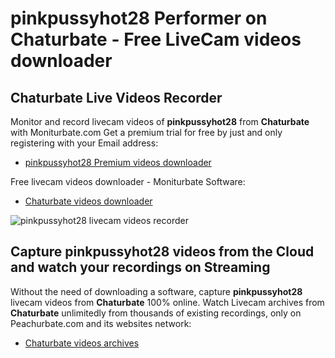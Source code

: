 # pinkpussyhot28 Performer on Chaturbate - Free LiveCam videos downloader

## Chaturbate Live Videos Recorder

Monitor and record livecam videos of **pinkpussyhot28** from **Chaturbate** with Moniturbate.com
Get a premium trial for free by just and only registering with your Email address:
* [pinkpussyhot28 Premium videos downloader](https://moniturbate.com/request-demo-licence-key.html)

Free livecam videos downloader - Moniturbate Software:
* [Chaturbate videos downloader](https://moniturbate.com/moniturbate-download-software.html)

![pinkpussyhot28 livecam videos recorder](https://peachurnet.com/templates/moniturbate-software.png)


## Capture pinkpussyhot28 videos from the Cloud and watch your recordings on Streaming

Without the need of downloading a software, capture **pinkpussyhot28** livecam videos from **Chaturbate** 100% online.
Watch Livecam archives from **Chaturbate** unlimitedly from thousands of existing recordings, only on Peachurbate.com and its websites network:
* [Chaturbate videos archives](https://peachurnet.com/)